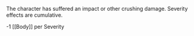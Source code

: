The character has suffered an impact or other crushing damage. Severity effects are cumulative.

-1 [[Body]] per Severity